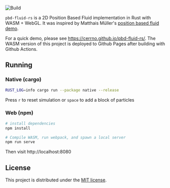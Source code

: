 ![Build](https://github.com/cerrno/pbd-fluid-rs/actions/workflows/main.yml/badge.svg)

`pbd-fluid-rs` is a 2D Position Based Fluid implementation in Rust with WASM + WebGL. It was inspired by Matthais Müller's [position based fluid demo](https://matthias-research.github.io/pages/challenges/fluid2d.html).

For a quick demo, please see https://cerrno.github.io/pbd-fluid-rs/. The WASM version of this project is deployed to Github Pages after building with Github Actions.

## Running
### Native (cargo)
```bash
RUST_LOG=info cargo run --package native --release
```
Press `r` to reset simulation or `space` to add a block of particles

### Web (npm)
```bash
# install dependencies
npm install

# Compile WASM, run webpack, and spawn a local server
npm run serve
```
Then visit http://localhost:8080

## License
This project is distributed under the [MIT license](LICENSE.md).